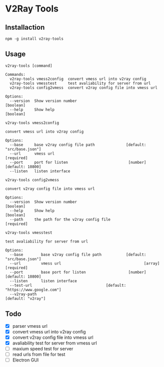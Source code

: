 V2Ray Tools
====

Installaction
----
```
npm -g install v2ray-tools
```

Usage
----
```
v2ray-tools [command]

Commands:
  v2ray-tools vmess2config  convert vmess url into v2ray config
  v2ray-tools vmesstest     test avaliability for server from url
  v2ray-tools config2vmess  convert v2ray config file into vmess url

Options:
  --version  Show version number                                       [boolean]
  --help     Show help                                                 [boolean]
```
```
v2ray-tools vmess2config

convert vmess url into v2ray config

Options:
  --base     base v2ray config file path              [default: "src/base.json"]
  --url      vmess url                                                [required]
  --port     port for listen                           [number] [default: 10800]
  --listen   listen interface
```
```
v2ray-tools config2vmess

convert v2ray config file into vmess url

Options:
  --version  Show version number                                       [boolean]
  --help     Show help                                                 [boolean]
  --path     the path for the v2ray config file                       [required]
```
```
v2ray-tools vmesstest

test avaliability for server from url

Options:
  --base        base v2ray config file path           [default: "src/base.json"]
  --url         vmess url                                     [array] [required]
  --port        base port for listen                   [number] [default: 10800]
  --listen      listen interface
  --test-url                                 [default: "https://www.google.com"]
  --v2ray-path                                                [default: "v2ray"]
```

Todo
----
* [x] parser vmess url
* [x] convert vmess url into v2ray config
* [x] convert v2ray config file into vmess url
* [x] avaliability test for server from vmess url
* [ ] maxium speed test for server
* [ ] read urls from file for test
* [ ] Electron GUI